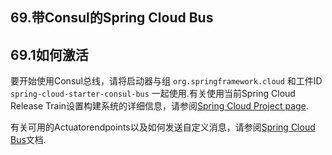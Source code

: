 ## 69.带Consul的Spring Cloud Bus

## 69.1如何激活

要开始使用Consul总线，请将启动器与组 `org.springframework.cloud` 和工件ID  `spring-cloud-starter-consul-bus` 一起使用.有关使用当前Spring Cloud Release Train设置构建系统的详细信息，请参阅[Spring Cloud Project page](https://projects.spring.io/spring-cloud/).

有关可用的Actuatorendpoints以及如何发送自定义消息，请参阅[Spring Cloud Bus](https://cloud.spring.io/spring-cloud-bus/)文档.

